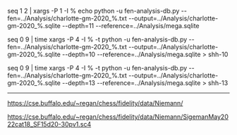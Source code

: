 seq 1 2 | xargs -P 1 -I % echo python -u fen-analysis-db.py --fen=../Analysis/charlotte-gm-2020_%.txt --output=../Analysis/charlotte-gm-2020_%.sqlite --depth=11 --reference=../Analysis/mega.sqlite

seq 0 9 | time xargs -P 4 -I % -t python -u fen-analysis-db.py --fen=../Analysis/charlotte-gm-2020_%.txt --output=../Analysis/charlotte-gm-2020_%.sqlite --depth=10 --reference=../Analysis/mega.sqlite  > shh-10

seq 0 9 | time xargs -P 4 -I % -t python -u fen-analysis-db.py --fen=../Analysis/charlotte-gm-2020_%.txt --output=../Analysis/charlotte-gm-2020_%.sqlite --depth=13 --reference=../Analysis/mega.sqlite  > shh-13

-----
https://cse.buffalo.edu/~regan/chess/fidelity/data/Niemann/

https://cse.buffalo.edu/~regan/chess/fidelity/data/Niemann/SigemanMay2022cat18_SF15d20-30pv1.sc4
